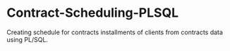 # Contract-Scheduling-PLSQL
Creating schedule for contracts installments of clients from contracts data using PL/SQL. 
